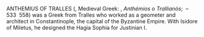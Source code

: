 ANTHEMIUS OF TRALLES (, Medieval Greek: , _Anthémios o Trallianós_;  – 533  558) was a Greek from Tralles who worked as a geometer and architect in Constantinople, the capital of the Byzantine Empire. With Isidore of Miletus, he designed the Hagia Sophia for Justinian I.
